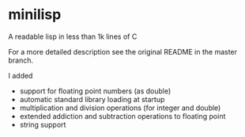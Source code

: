 # minilisp
A readable lisp in less than 1k lines of C

For a more detailed description see the original README in the master branch.

I added 

- support for floating point numbers (as double) 
- automatic standard library loading at startup
- multiplication and division operations (for integer and double)
- extended addiction and subtraction operations to floating point
- string support
